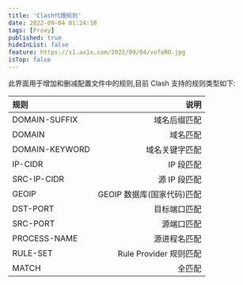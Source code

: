 ```yaml
---
title: 'Clash代理规则'
date: 2022-09-04 01:24:18
tags: [Proxy]
published: true
hideInList: false
feature: https://s1.ax1x.com/2022/09/04/vofoRO.jpg
isTop: false
---
```

此界面用于增加和删减配置文件中的规则,目前 Clash 支持的规则类型如下:

|规则|说明|
|:---|---:|
DOMAIN-SUFFIX|域名后缀匹配
DOMAIN|域名匹配
DOMAIN-KEYWORD|域名关键字匹配
IP-CIDR|IP 段匹配
SRC-IP-CIDR|源 IP 段匹配
GEOIP|GEOIP 数据库(国家代码)匹配
DST-PORT|目标端口匹配
SRC-PORT|源端口匹配
PROCESS-NAME|源进程名匹配
RULE-SET|Rule Provider 规则匹配
MATCH|全匹配
